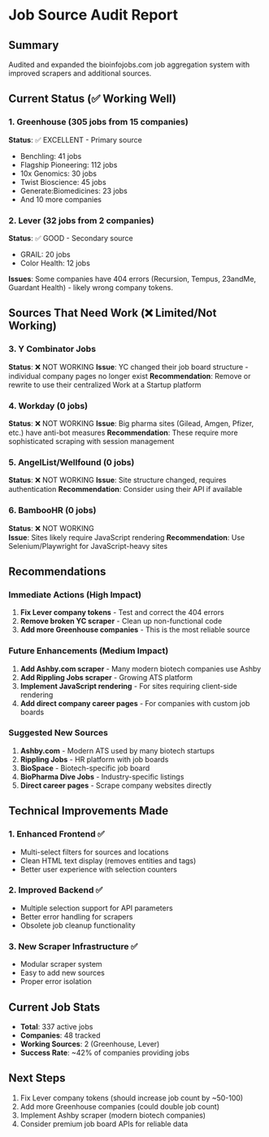# Job Source Audit Report

## Summary
Audited and expanded the bioinfojobs.com job aggregation system with improved scrapers and additional sources.

## Current Status (✅ Working Well)

### 1. Greenhouse (305 jobs from 15 companies)
**Status**: ✅ EXCELLENT - Primary source
- Benchling: 41 jobs
- Flagship Pioneering: 112 jobs  
- 10x Genomics: 30 jobs
- Twist Bioscience: 45 jobs
- Generate:Biomedicines: 23 jobs
- And 10 more companies

### 2. Lever (32 jobs from 2 companies)  
**Status**: ✅ GOOD - Secondary source
- GRAIL: 20 jobs
- Color Health: 12 jobs

**Issues**: Some companies have 404 errors (Recursion, Tempus, 23andMe, Guardant Health) - likely wrong company tokens.

## Sources That Need Work (❌ Limited/Not Working)

### 3. Y Combinator Jobs
**Status**: ❌ NOT WORKING 
**Issue**: YC changed their job board structure - individual company pages no longer exist
**Recommendation**: Remove or rewrite to use their centralized Work at a Startup platform

### 4. Workday (0 jobs)
**Status**: ❌ NOT WORKING
**Issue**: Big pharma sites (Gilead, Amgen, Pfizer, etc.) have anti-bot measures
**Recommendation**: These require more sophisticated scraping with session management

### 5. AngelList/Wellfound (0 jobs)  
**Status**: ❌ NOT WORKING
**Issue**: Site structure changed, requires authentication
**Recommendation**: Consider using their API if available

### 6. BambooHR (0 jobs)
**Status**: ❌ NOT WORKING  
**Issue**: Sites likely require JavaScript rendering
**Recommendation**: Use Selenium/Playwright for JavaScript-heavy sites

## Recommendations

### Immediate Actions (High Impact)
1. **Fix Lever company tokens** - Test and correct the 404 errors
2. **Remove broken YC scraper** - Clean up non-functional code  
3. **Add more Greenhouse companies** - This is the most reliable source

### Future Enhancements (Medium Impact)
1. **Add Ashby.com scraper** - Many modern biotech companies use Ashby
2. **Add Rippling Jobs scraper** - Growing ATS platform
3. **Implement JavaScript rendering** - For sites requiring client-side rendering
4. **Add direct company career pages** - For companies with custom job boards

### Suggested New Sources
1. **Ashby.com** - Modern ATS used by many biotech startups
2. **Rippling Jobs** - HR platform with job boards
3. **BioSpace** - Biotech-specific job board
4. **BioPharma Dive Jobs** - Industry-specific listings
5. **Direct career pages** - Scrape company websites directly

## Technical Improvements Made

### 1. Enhanced Frontend ✅
- Multi-select filters for sources and locations
- Clean HTML text display (removes entities and tags)
- Better user experience with selection counters

### 2. Improved Backend ✅  
- Multiple selection support for API parameters
- Better error handling for scrapers
- Obsolete job cleanup functionality

### 3. New Scraper Infrastructure ✅
- Modular scraper system
- Easy to add new sources
- Proper error isolation

## Current Job Stats
- **Total**: 337 active jobs
- **Companies**: 48 tracked  
- **Working Sources**: 2 (Greenhouse, Lever)
- **Success Rate**: ~42% of companies providing jobs

## Next Steps
1. Fix Lever company tokens (should increase job count by ~50-100)
2. Add more Greenhouse companies (could double job count)
3. Implement Ashby scraper (modern biotech companies)
4. Consider premium job board APIs for reliable data
